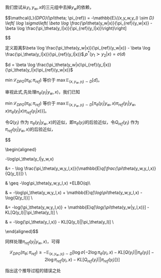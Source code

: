 我们尝试从${y_l,y_w,x}$的三元组中去掉$y_w$的依赖，

$$\mathcal{L}_{DPO}(\pi_\theta; \pi_{ref}) = -\mathbb{E}_{(x,y_w,y_l) \sim D} \left[ \log \sigma\left( \beta \log \frac{\pi_\theta(y_w|x)}{\pi_{ref}(y_w|x)} - \beta \log \frac{\pi_\theta(y_l|x)}{\pi_{ref}(y_l|x)}\right)\right]

$$

定义距离$\beta \log \frac{\pi_\theta(y_w|x)}{\pi_{ref}(y_w|x)} - \beta \log \frac{\pi_\theta(y_l|x)}{\pi_{ref}(y_l|x)}$,$p^*(y_1 \succ y_2 | x) = \sigma (d)$

$d = \beta \log \frac{\pi_\theta(y_w|x)\pi_{ref}(y_l|x)}{\pi_\theta(y_l|x)\pi_{ref}(y_w|x)}$

 $\min \mathcal{L}_{DPO}(\pi_\theta; \pi_{ref})$ 等价于 $\max \mathbb{E}_{(x,y_w,y_l) \sim D}[d]$。



审视此式,先处理$\pi_\theta(y_l|y_w,x)$，我们已知

 $\min \mathcal{L}_{DPO}(\pi_\theta; \pi_{ref})$ 等价于 $\max \mathbb{E}_{(x,y_w,y_l) \sim D}[\pi_\theta(y_l|y_w,x)\pi_{ref}(y_l|y_w,x) \pi_\theta(y_l|x)\pi_{ref}(y_l|x)\}]$。

令$Q(y_l)$ 作为 $\pi_\theta(y_l|y_w,x)$的近似，即$\pi_\theta(y_l)$的后验近似，令$Q_{ref}(y_l)$ 作为$\pi_{ref}(y_l|y_w,x)$的后验近似，

$$

\begin{aligned}



-\log\pi_\theta(y_l|y_w,x)

&= - \log \frac{\pi_\theta(y_w,y_l,x)}{\mathbb{E}_q[\frac{\pi_\theta(y_w,y_l,x)}{Q(y_l)}]} \\

& \geq -\log\pi_\theta(y_w,y_l,x) +ELBO(q)\\

& = -\log\pi_\theta(y_w,y_l,x) + \mathbb{E}_q[\log\pi_\theta(y_w,y_l,x) - \log{Q(y_l)}] \\

&= -log{\pi_\theta(y_w,y_l,x)} + \mathbb{E}_q[\log{\pi_\theta(y_w|y_l,x)}] - KL[Q(y_l)||\pi_\theta(y_l)] \\

& = -\log{\pi_\theta(y_l,x)} - KL[Q(y_l)||\pi_\theta(y_l)] \\

\end{aligned}$$

同样处理$\pi_{ref}(y_l|y_w,x)$，可得

$$\mathcal{L}_{DPO}(\pi_\theta; \pi_{ref}) \geq -\mathbb{E}_{(x,y_w,y_l) \sim D} [\log \sigma \{-2\log{\pi_\theta(y_l,x)} - KL[Q(y_l)||\pi_\theta(y_l)]-2\log{\pi_{ref}(y_l,x)} - KL[Q_{ref}(y_l)||\pi_{ref}(y_l)] \}]$$

指出这个推导过程的错误之处